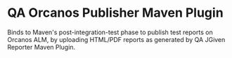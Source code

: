# QA Orcanos Publisher Maven Plugin

Binds to Maven's post-integration-test phase to publish test reports on
Orcanos ALM, by uploading HTML/PDF reports as generated by QA JGiven
Reporter Maven Plugin.
